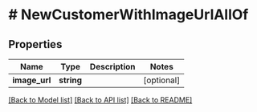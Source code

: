# # NewCustomerWithImageUrlAllOf

## Properties

Name | Type | Description | Notes
------------ | ------------- | ------------- | -------------
**image_url** | **string** |  | [optional] 

[[Back to Model list]](../../README.md#documentation-for-models) [[Back to API list]](../../README.md#documentation-for-api-endpoints) [[Back to README]](../../README.md)


